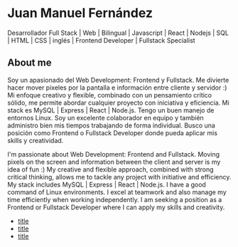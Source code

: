 # Juan Manuel Fernández
Desarrollador Full Stack | Web | Bilingual | Javascript | React | Nodejs | SQL | HTML | CSS | inglés | Frontend Developer | Fullstack Specialist
## About me
Soy un apasionado del Web Development: Frontend y Fullstack. Me divierte hacer mover pixeles por la pantalla e información entre cliente y servidor :) Mi enfoque creativo y flexible, combinado con un pensamiento crítico sólido, me permite abordar cualquier proyecto con iniciativa y eficiencia. Mi stack es MySQL | Express | React | Node.js. Tengo un buen manejo de entornos Linux. Soy un excelente colaborador en equipo y también administro bien mis tiempos trabajando de forma individual. Busco una posición como Frontend o Fullstack Developer donde pueda aplicar mis skills y creatividad.

I'm passionate about Web Development: Frontend and Fullstack. Moving pixels on the screen and information between the client and server is my idea of fun :) My creative and flexible approach, combined with strong critical thinking, allows me to tackle any project with initiative and efficiency. My stack includes MySQL | Express | React | Node.js. I have a good command of Linux environments. I excel at teamwork and also manage my time efficiently when working independently. I am seeking a position as a Frontend or Fullstack Developer where I can apply my skills and creativity. 
- [title](https://www.example.com)
- [title](https://www.example.com)
- [title](https://www.example.com)
